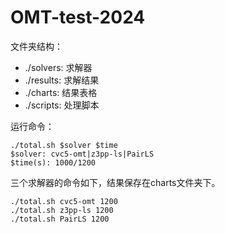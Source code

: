 # OMT-test-2024

文件夹结构：
* ./solvers: 求解器
* ./results: 求解结果
* ./charts:  结果表格
* ./scripts: 处理脚本

运行命令：
```
./total.sh $solver $time
$solver: cvc5-omt|z3pp-ls|PairLS
$time(s): 1000/1200
```
三个求解器的命令如下，结果保存在charts文件夹下。
```
./total.sh cvc5-omt 1200
./total.sh z3pp-ls 1200
./total.sh PairLS 1200
```

